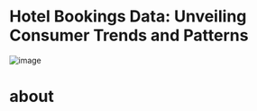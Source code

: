 # Hotel Bookings Data: Unveiling Consumer Trends and Patterns

![image](https://github.com/user-attachments/assets/5e47e71d-cace-4e4c-8615-008ef1f42556)


# about
